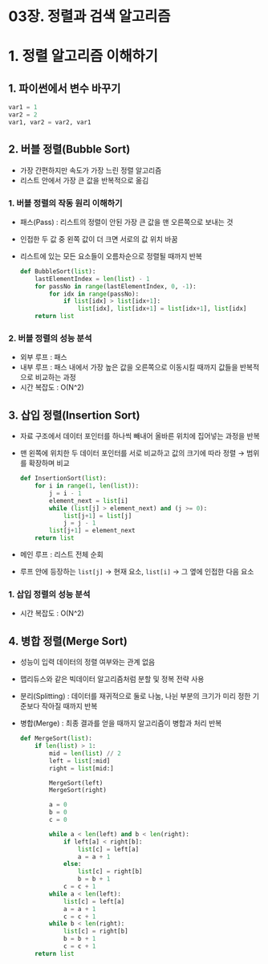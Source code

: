 # 03장. 정렬과 검색 알고리즘

# 1. 정렬 알고리즘 이해하기

## 1. 파이썬에서 변수 바꾸기

```python
var1 = 1
var2 = 2
var1, var2 = var2, var1
```

## 2. 버블 정렬(Bubble Sort)

- 가장 간편하지만 속도가 가장 느린 정렬 알고리즘
- 리스트 안에서 가장 큰 값을 반복적으로 옮김

### 1. 버블 정렬의 작동 원리 이해하기

- 패스(Pass) : 리스트의 정렬이 안된 가장 큰 값을 맨 오른쪽으로 보내는 것
- 인접한 두 값 중 왼쪽 값이 더 크면 서로의 값 위치 바꿈
- 리스트에 있는 모든 요소들이 오름차순으로 정렬될 때까지 반복
    
    ```python
    def BubbleSort(list):
        lastElementIndex = len(list) - 1
        for passNo in range(lastElementIndex, 0, -1):
            for idx in range(passNo):
                if list[idx] > list[idx+1]:
                    list[idx], list[idx+1] = list[idx+1], list[idx]
        return list
    ```
    

### 2. 버블 정렬의 성능 분석

- 외부 루프 : 패스
- 내부 루프 : 패스 내에서 가장 높은 값을 오른쪽으로 이동시킬 때까지 값들을 반복적으로 비교하는 과정
- 시간 복잡도 : O(N^2)

## 3. 삽입 정렬(Insertion Sort)

- 자료 구조에서 데이터 포인터를 하나씩 빼내어 올바른 위치에 집어넣는 과정을 반복
- 맨 왼쪽에 위치한 두 데이터 포인터를 서로 비교하고 값의 크기에 따라 정렬 → 범위를 확장하며 비교
    
    ```python
    def InsertionSort(list):
        for i in range(1, len(list)):
            j = i - 1
            element_next = list[i]
            while (list[j] > element_next) and (j >= 0):
                list[j+1] = list[j]
                j = j - 1
            list[j+1] = element_next
        return list
    ```
    
- 메인 루프 : 리스트 전체 순회
- 루프 안에 등장하는 `list[j]` → 현재 요소, `list[i]` → 그 옆에 인접한 다음 요소

### 1. 삽입 정렬의 성능 분석

- 시간 복잡도 : O(N^2)

## 4. 병합 정렬(Merge Sort)

- 성능이 입력 데이터의 정렬 여부와는 관계 없음
- 맵리듀스와 같은 빅데이터 알고리즘처럼 분할 및 정복 전략 사용
- 분리(Splitting) : 데이터를 재귀적으로 둘로 나눔, 나뉜 부분의 크기가 미리 정한 기준보다 작아질 때까지 반복
- 병합(Merge) : 최종 결과를 얻을 때까지 알고리즘이 병합과 처리 반복
    
    ```python
    def MergeSort(list):
        if len(list) > 1:
            mid = len(list) // 2
            left = list[:mid]
            right = list[mid:]
    
            MergeSort(left)
            MergeSort(right)
    
            a = 0
            b = 0
            c = 0
    
            while a < len(left) and b < len(right):
                if left[a] < right[b]:
                    list[c] = left[a]
                    a = a + 1
                else:
                    list[c] = right[b]
                    b = b + 1
                c = c + 1
            while a < len(left):
                list[c] = left[a]
                a = a + 1
                c = c + 1
            while b < len(right):
                list[c] = right[b]
                b = b + 1
                c = c + 1
        return list
    ```